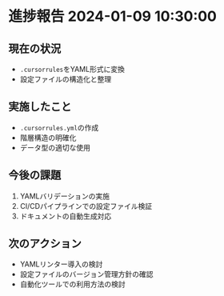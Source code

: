 # 進捗報告 2024-01-09 10:30:00

## 現在の状況
- `.cursorrules`をYAML形式に変換
- 設定ファイルの構造化と整理

## 実施したこと
- `.cursorrules.yml`の作成
- 階層構造の明確化
- データ型の適切な使用

## 今後の課題
1. YAMLバリデーションの実施
2. CI/CDパイプラインでの設定ファイル検証
3. ドキュメントの自動生成対応

## 次のアクション
- YAMLリンター導入の検討
- 設定ファイルのバージョン管理方針の確認
- 自動化ツールでの利用方法の検討 